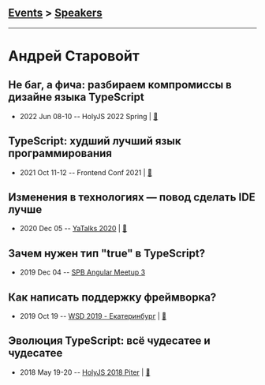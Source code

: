 ## [Events](../README.md) > [Speakers](../speakers.md)
---

# Андрей Старовойт

## Не баг, а фича: разбираем компромиссы в дизайне языка TypeScript
- 2022 Jun 08-10 -- HolyJS 2022 Spring  | [:notebook:](https://squidex.jugru.team/api/assets/srm/3fef4db1-4bcf-476d-b7c9-74afc7233a0d/trade-offs-holyjs-june.key)  
## TypeScript: худший лучший язык программирования
- 2021 Oct 11-12 -- Frontend Conf 2021  | [:notebook:](https://drive.google.com/file/d/1gcFk_SGBO5IwERJK9O94wk_8NxLtraFm/view)  
## Изменения в технологиях — повод сделать IDE лучше
- 2020 Dec 05 -- [YaTalks 2020](https://youtu.be/b7Baa1jY4So)  | [:notebook:](https://yadi.sk/i/uPET-cAX60783A)  
## Зачем нужен тип &quot;true&quot; в TypeScript?
- 2019 Dec 04 -- [SPB Angular Meetup 3](https://youtu.be/0Fb2HjHN_J8?t=5369)    
## Как написать поддержку фреймворка?
- 2019 Oct 19 -- [WSD 2019 - Екатеринбург](https://www.youtube.com/watch?v=DsfnFrwKksA&t=26530s)  | [:notebook:](https://wsd.events/2019/10/19/pres/framework-ide.pdf)  
## Эволюция TypeScript: всё чудесатее и чудесатее
- 2018 May 19-20 -- [HolyJS 2018 Piter](https://youtu.be/srqqwuqzYMM)  | [:notebook:](https://assets.ctfassets.net/nn534z2fqr9f/745Yp0RLkAm6gcg6m6kMwE/4df2f247de5926d2be5b277715122a4f/Andrey_Starovoyt_Evolution_of_TypeScript.pdf)  

